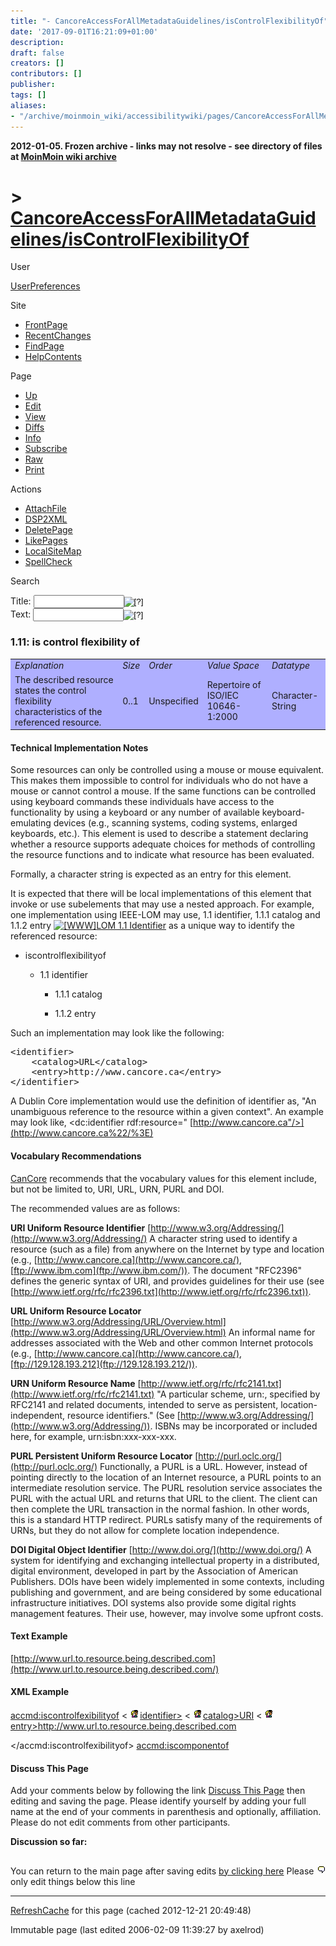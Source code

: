 ```yaml
---
title: "- CancoreAccessForAllMetadataGuidelines/isControlFlexibilityOf"
date: '2017-09-01T16:21:09+01:00'
description: 
draft: false
creators: []
contributors: []
publisher: 
tags: []
aliases:
- "/archive/moinmoin_wiki/accessibilitywiki/pages/CancoreAccessForAllMetadataGuidelines_2fisControlFlexibilityOf.html"
---
```


**2012-01-05. Frozen archive - links may not resolve - see directory of files at [MoinMoin wiki archive](/moinmoin-wiki-archive/)**

# > [CancoreAccessForAllMetadataGuidelines/isControlFlexibilityOf](http://dublincore.org/accessibilitywiki/CancoreAccessForAllMetadataGuidelines_2fisControlFlexibilityOf?action=fullsearch&value=%2FisControlFlexibilityOf&literal=1&case=1&context=40 "Click here to do a full-text search for this title")

User

 [UserPreferences](http://dublincore.org/accessibilitywiki/UserPreferences)
  

Site

- [FrontPage](http://dublincore.org/accessibilitywiki/FrontPage)
- [RecentChanges](http://dublincore.org/accessibilitywiki/RecentChanges)
- [FindPage](http://dublincore.org/accessibilitywiki/FindPage)
- [HelpContents](http://dublincore.org/accessibilitywiki/HelpContents)

Page

- [Up](http://dublincore.org/accessibilitywiki/CancoreAccessForAllMetadataGuidelines "Up")
- [Edit](http://dublincore.org/accessibilitywiki/CancoreAccessForAllMetadataGuidelines_2fisControlFlexibilityOf?action=edit "Edit")
- [View](http://dublincore.org/accessibilitywiki/CancoreAccessForAllMetadataGuidelines_2fisControlFlexibilityOf "View")
- [Diffs](http://dublincore.org/accessibilitywiki/CancoreAccessForAllMetadataGuidelines_2fisControlFlexibilityOf?action=diff "Diffs")
- [Info](http://dublincore.org/accessibilitywiki/CancoreAccessForAllMetadataGuidelines_2fisControlFlexibilityOf?action=info "Info")
- [Subscribe](http://dublincore.org/accessibilitywiki/CancoreAccessForAllMetadataGuidelines_2fisControlFlexibilityOf?action=subscribe "Subscribe")
- [Raw](http://dublincore.org/accessibilitywiki/CancoreAccessForAllMetadataGuidelines_2fisControlFlexibilityOf?action=raw "Raw")
- [Print](http://dublincore.org/accessibilitywiki/CancoreAccessForAllMetadataGuidelines_2fisControlFlexibilityOf?action=print "Print")

Actions

- [AttachFile](http://dublincore.org/accessibilitywiki/CancoreAccessForAllMetadataGuidelines_2fisControlFlexibilityOf?action=AttachFile)
- [DSP2XML](http://dublincore.org/accessibilitywiki/CancoreAccessForAllMetadataGuidelines_2fisControlFlexibilityOf?action=DSP2XML)
- [DeletePage](http://dublincore.org/accessibilitywiki/CancoreAccessForAllMetadataGuidelines_2fisControlFlexibilityOf?action=DeletePage)
- [LikePages](http://dublincore.org/accessibilitywiki/CancoreAccessForAllMetadataGuidelines_2fisControlFlexibilityOf?action=LikePages)
- [LocalSiteMap](http://dublincore.org/accessibilitywiki/CancoreAccessForAllMetadataGuidelines_2fisControlFlexibilityOf?action=LocalSiteMap)
- [SpellCheck](http://dublincore.org/accessibilitywiki/CancoreAccessForAllMetadataGuidelines_2fisControlFlexibilityOf?action=SpellCheck)

Search

<form method="POST" action="/accessibilitywiki/CancoreAccessForAllMetadataGuidelines_2fisControlFlexibilityOf">
<p>
<input name="action" value="inlinesearch" type="hidden">
<input name="context" value="40" type="hidden">
Title: <input name="text_title" size="15" maxlength="50" type="text"><input src="CancoreAccessForAllMetadataGuidelines_2fisControlFlexibilityOf_files/moin-search.png" name="button_title" alt="[?]" type="image"><br>Text: <input name="text_full" size="15" maxlength="50" type="text"><input src="CancoreAccessForAllMetadataGuidelines_2fisControlFlexibilityOf_files/moin-search.png" name="button_full" alt="[?]" type="image">
</p>
</form>

### 1.11: is control flexibility of

<table bgcolor="#AFAFFF" width="50%">
  <tbody>
    <tr>
      <td>
        <em>Explanation</em>
      </td>
      <td>
        <em>Size</em>
      </td>
      <td>
        <em>Order</em>
      </td>
      <td>
        <em>Value Space</em>
      </td>
      <td>
        <em>Datatype</em>
      </td>
    </tr>
    <tr>
      <td>
        The described resource states the control flexibility characteristics of the referenced resource.</td>
      <td>
        0..1</td>
      <td>
        Unspecified </td>
      <td>
        Repertoire of ISO/IEC 10646-1:2000 </td>
      <td>
        Character-String</td>
    </tr>
  </tbody>
</table>


#### Technical Implementation Notes

Some resources can only be controlled using a mouse or mouse equivalent. This makes them impossible to control for individuals who do not have a mouse or cannot control a mouse. If the same functions can be controlled using keyboard commands these individuals have access to the functionality by using a keyboard or any number of available keyboard-emulating devices (e.g., scanning systems, coding systems, enlarged keyboards, etc.). This element is used to describe a statement declaring whether a resource supports adequate choices for methods of controlling the resource functions and to indicate what resource has been evaluated.

Formally, a character string is expected as an entry for this element.

It is expected that there will be local implementations of this element that invoke or use subelements that may use a nested approach. For example, one implementation using IEEE-LOM may use, 1.1 identifier, 1.1.1 catalog and 1.1.2 entry [<img src="CancoreAccessForAllMetadataGuidelines_2fisControlFlexibilityOf_files/moin-www.png" alt="[WWW]" height="11" width="11">LOM 1.1 Identifier](http://www.cancore.ca/en/help/02.html) as a unique way to identify the referenced resource:

- iscontrolflexibilityof

  - 1.1 identifier

    - 1.1.1 catalog

    - 1.1.2 entry

Such an implementation may look like the following:

<pre>&lt;identifier&gt;
    &lt;catalog&gt;URL&lt;/catalog&gt;
    &lt;entry&gt;http://www.cancore.ca&lt;/entry&gt;
&lt;/identifier&gt;
</pre>

A Dublin Core implementation would use the definition of identifier as, "An unambiguous reference to the resource within a given context". An example may look like, <dc:identifier rdf:resource=" [http://www.cancore.ca"/>](http://www.cancore.ca%22/%3E)

#### Vocabulary Recommendations
 [CanCore](http://dublincore.org/accessibilitywiki/CanCore) recommends that the vocabulary values for this element include, but not be limited to, URI, URL, URN, PURL and DOI. 

The recommended values are as follows:

**URI Uniform Resource Identifier** [http://www.w3.org/Addressing/](http://www.w3.org/Addressing/) A character string used to identify a resource (such as a file) from anywhere on the Internet by type and location (e.g., [http://www.cancore.ca](http://www.cancore.ca/), [ftp://www.ibm.com](ftp://www.ibm.com/)). The document "RFC2396" defines the generic syntax of URI, and provides guidelines for their use (see [http://www.ietf.org/rfc/rfc2396.txt](http://www.ietf.org/rfc/rfc2396.txt)).

**URL Uniform Resource Locator** [http://www.w3.org/Addressing/URL/Overview.html](http://www.w3.org/Addressing/URL/Overview.html) An informal name for addresses associated with the Web and other common Internet protocols (e.g., [http://www.cancore.ca](http://www.cancore.ca/), [ftp://129.128.193.212](ftp://129.128.193.212/)).

**URN Uniform Resource Name** [http://www.ietf.org/rfc/rfc2141.txt](http://www.ietf.org/rfc/rfc2141.txt) "A particular scheme, urn:, specified by RFC2141 and related documents, intended to serve as persistent, location-independent, resource identifiers." (See [http://www.w3.org/Addressing/](http://www.w3.org/Addressing/)). ISBNs may be incorporated or included here, for example, urn:isbn:xxx-xxx-xxx.

**PURL Persistent Uniform Resource Locator** [http://purl.oclc.org/](http://purl.oclc.org/) Functionally, a PURL is a URL. However, instead of pointing directly to the location of an Internet resource, a PURL points to an intermediate resolution service. The PURL resolution service associates the PURL with the actual URL and returns that URL to the client. The client can then complete the URL transaction in the normal fashion. In other words, this is a standard HTTP redirect. PURLs satisfy many of the requirements of URNs, but they do not allow for complete location independence.

**DOI Digital Object Identifier** [http://www.doi.org/](http://www.doi.org/) A system for identifying and exchanging intellectual property in a distributed, digital environment, developed in part by the Association of American Publishers. DOIs have been widely implemented in some contexts, including publishing and government, and are being considered by some educational infrastructure initiatives. DOI systems also provide some digital rights management features. Their use, however, may involve some upfront costs.

#### Text Example
 [http://www.url.to.resource.being.described.com](http://www.url.to.resource.being.described.com/) 
#### XML Example
<accmd:iscontrolfexibilityof> 
 < [<img src="CancoreAccessForAllMetadataGuidelines_2fisControlFlexibilityOf_files/moin-inter.png" alt="[LOM]" height="16" width="16">identifier>](http://dublincore.org/accessibilitywiki/InterWiki "LOM")
 < [<img src="CancoreAccessForAllMetadataGuidelines_2fisControlFlexibilityOf_files/moin-inter.png" alt="[LOM]" height="16" width="16">catalog>URI</catalog>](http://dublincore.org/accessibilitywiki/InterWiki "LOM") < [<img src="CancoreAccessForAllMetadataGuidelines_2fisControlFlexibilityOf_files/moin-inter.png" alt="[LOM]" height="16" width="16">entry>http://www.url.to.resource.being.described.com</entry>](http://dublincore.org/accessibilitywiki/InterWiki "LOM") </identifier> 

</accmd:iscontrolfexibilityof> <accmd:iscomponentof>

#### Discuss This Page
Add your comments below by following the link [Discuss This Page](http://dublincore.org/accessibilitywiki/CancoreAccessForAllMetadataGuidelines_2fisControlFlexibilityOf_2fDiscuss) then editing and saving the page. Please identify yourself by adding your full name at the end of your comments in parenthesis and optionally, affiliation. Please do not edit comments from other participants. 

**Discussion so far:**

## [<img src="CancoreAccessForAllMetadataGuidelines_2fisControlFlexibilityOf_files/moin-edit.png" alt="Edit" align="right" height="12" width="12">](http://dublincore.org/accessibilitywiki/CancoreAccessForAllMetadataGuidelines_2fisControlFlexibilityOf_2fDiscuss?action=edit&backto=CancoreAccessForAllMetadataGuidelines%2FisControlFlexibilityOf) [](http://dublincore.org/accessibilitywiki/CancoreAccessForAllMetadataGuidelines_2fisControlFlexibilityOf_2fDiscuss)

You can return to the main page after saving edits [by clicking here](http://dublincore.org/accessibilitywiki/CancoreAccessForAllMetadataGuidelines_2fisControlFlexibilityOf) Please only edit things below this line 
* * *

 [RefreshCache](http://dublincore.org/accessibilitywiki/CancoreAccessForAllMetadataGuidelines_2fisControlFlexibilityOf?action=refresh&arena=Page.py&key=CancoreAccessForAllMetadataGuidelines_2fisControlFlexibilityOf.text_html) for this page (cached 2012-12-21 20:49:48)  

Immutable page (last edited 2006-02-09 11:39:27 by axelrod)

